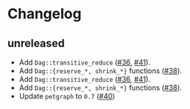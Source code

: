 # Changelog

## unreleased

* Add `Dag::transitive_reduce` ([#36][#36], [#41][#41]).
* Add `Dag::{reserve_*, shrink_*}` functions ([#38][#38]).
* Add `Dag::transitive_reduce` ([#36][#36], [#41][#41]).
* Add `Dag::{reserve_*, shrink_*}` functions ([#38][#38]).
* Update `petgraph` to `0.7` ([#40][#40]) 

[#36]: https://github.com/mitchmindtree/daggy/pull/36
[#38]: https://github.com/mitchmindtree/daggy/pull/38
[#40]: https://github.com/mitchmindtree/daggy/pull/40
[#41]: https://github.com/mitchmindtree/daggy/pull/41
